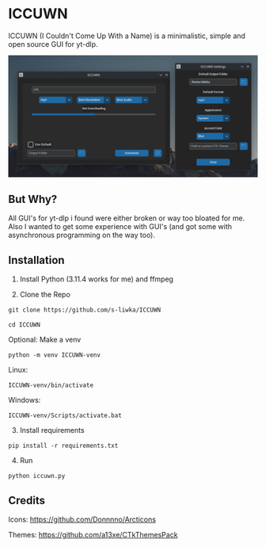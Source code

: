 # ICCUWN
ICCUWN (I Couldn't Come Up With a Name) is a minimalistic, simple and open source GUI for yt-dlp.

![Alt Text](https://github.com/s-liwka/ICCUWN/blob/main/images/screenshot1.png?raw=true)

## But Why?
All GUI's for yt-dlp i found were either broken or way too bloated for me. Also I wanted to get some experience with GUI's (and got some with asynchronous programming on the way too).

## Installation

1. Install Python (3.11.4 works for me) and ffmpeg

2. Clone the Repo
```
git clone https://github.com/s-liwka/ICCUWN
```
```
cd ICCUWN
```

Optional: Make a venv
```
python -m venv ICCUWN-venv
```
Linux:
```
ICCUWN-venv/bin/activate
```
Windows:
```
ICCUWN-venv/Scripts/activate.bat
```

3. Install requirements
```
pip install -r requirements.txt
```

4. Run
```
python iccuwn.py
```

## Credits

Icons: https://github.com/Donnnno/Arcticons

Themes: https://github.com/a13xe/CTkThemesPack
